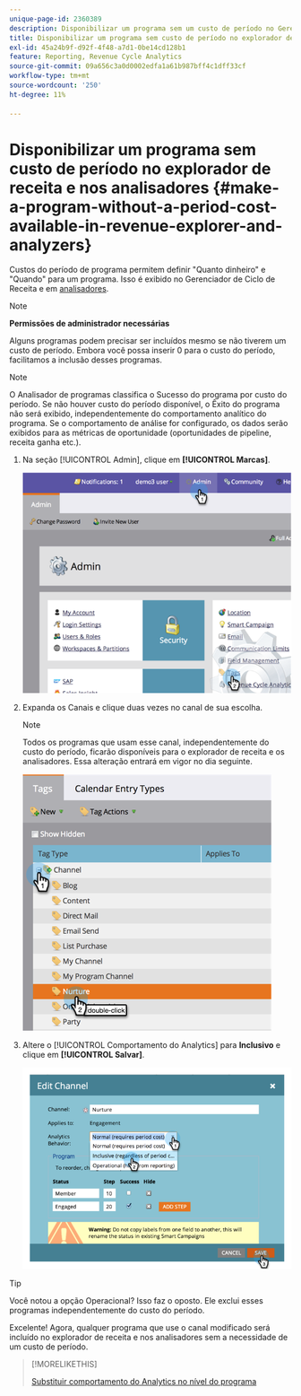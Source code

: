```yaml
---
unique-page-id: 2360389
description: Disponibilizar um programa sem um custo de período no Gerenciador e analisadores de receita - Documentação do Marketo - Documentação do produto
title: Disponibilizar um programa sem custo de período no explorador de receita e nos analisadores
exl-id: 45a24b9f-d92f-4f48-a7d1-0be14cd128b1
feature: Reporting, Revenue Cycle Analytics
source-git-commit: 09a656c3a0d0002edfa1a61b987bff4c1dff33cf
workflow-type: tm+mt
source-wordcount: '250'
ht-degree: 11%

---
```


# Disponibilizar um programa sem custo de período no explorador de receita e nos analisadores {#make-a-program-without-a-period-cost-available-in-revenue-explorer-and-analyzers}

Custos do período de programa permitem definir &quot;Quanto dinheiro&quot; e &quot;Quando&quot; para um programa. Isso é exibido no Gerenciador de Ciclo de Receita e em [analisadores](/help/marketo/product-docs/reporting/revenue-cycle-analytics/opportunity-influence-analyzer/tell-the-marketing-story-with-an-opportunity-influence-analyzer.md).

>[!NOTE]
>
>**Permissões de administrador necessárias**

Alguns programas podem precisar ser incluídos mesmo se não tiverem um custo de período. Embora você possa inserir 0 para o custo do período, facilitamos a inclusão desses programas.

>[!NOTE]
>
>O Analisador de programas classifica o Sucesso do programa por custo do período. Se não houver custo do período disponível, o Êxito do programa não será exibido, independentemente do comportamento analítico do programa. Se o comportamento de análise for configurado, os dados serão exibidos para as métricas de oportunidade (oportunidades de pipeline, receita ganha etc.).

1. Na seção [!UICONTROL Admin], clique em **[!UICONTROL Marcas]**.

   ![](assets/image2014-9-17-12-3a35-3a32.png)

1. Expanda os Canais e clique duas vezes no canal de sua escolha.

   >[!NOTE]
   >
   >Todos os programas que usam esse canal, independentemente do custo do período, ficarão disponíveis para o explorador de receita e os analisadores. Essa alteração entrará em vigor no dia seguinte.

   ![](assets/image2014-9-17-12-3a36-3a7.png)

1. Altere o [!UICONTROL Comportamento do Analytics] para **Inclusivo** e clique em **[!UICONTROL Salvar]**.

   ![](assets/image2014-9-17-12-3a36-3a13.png)

>[!TIP]
>
>Você notou a opção Operacional? Isso faz o oposto. Ele exclui esses programas independentemente do custo do período.

Excelente! Agora, qualquer programa que use o canal modificado será incluído no explorador de receita e nos analisadores sem a necessidade de um custo de período.

>[!MORELIKETHIS]
>
>[Substituir comportamento do Analytics no nível do programa](/help/marketo/product-docs/reporting/revenue-cycle-analytics/program-analytics/override-analytics-behavior-at-the-program-level.md)
